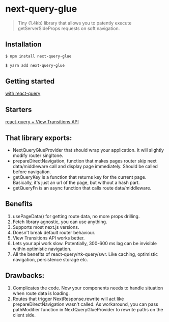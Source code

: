 # next-query-glue

> Tiny (1.4kb) library that allows you to patently execute getServerSideProps requests on soft navigation.

## Installation


```sh
$ npm install next-query-glue
```
```sh
$ yarn add next-query-glue
```

## Getting started
[with react-query](docs%2Fwith-react-query%2FREADME.md)

## Starters
[react-query + View Transitions API](https://github.com/akhmadshin/next-query-glue-starter)

## That library exports:
- NextQueryGlueProvider that should wrap your application. It will slightly modify router singltone.
- prepareDirectNavigation, function that makes pages router skip next data/middleware call and display page immediately. Should be called before navigation.
- getQueryKey is a function that returns key for the current page. Basically, it's just an url of the page, but without a hash part.
- getQueryFn is an async function that calls route data/middleware.


## Benefits
1) usePageData() for getting route data, no more props drilling.
2) Fetch library agnostic, you can use anything.
3) Supports most next.js versions.
4) Doesn't break default router behaviour.
5) View Transitions API works better.
6) Lets your api work slow. Potentially, 300-600 ms lag can be invisible within optimistic navigation.
7) All the benefits of react-query/rtk-query/swr. Like caching, optimistic navigation, persistence storage etc.


## Drawbacks:
1) Complicates the code. Now your components needs to handle situation when route data is loading.
2) Routes that trigger NextResponse.rewrite will act like prepareDirectNavigation     wasn't called. As workaround, you can pass pathModifier function in NextQueryGlueProvider to rewrite paths on the client side.